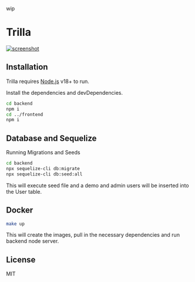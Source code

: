 wip
# Trilla
[![screenshot](https://github.com/taxbit/trilla/blob/master/images/screen.png?raw=true)]()

## Installation

Trilla requires [Node.js](https://nodejs.org/) v18+ to run.

Install the dependencies and devDependencies.

```sh
cd backend
npm i
cd ../frontend
npm i
```

## Database and Sequelize

Running Migrations and Seeds
```sh
cd backend
npx sequelize-cli db:migrate
npx sequelize-cli db:seed:all
```
This will execute seed file and a demo and admin users will be inserted into the User table.

## Docker
```sh
make up
```
This will create the images, pull in the necessary dependencies and run backend node server.

## License
MIT